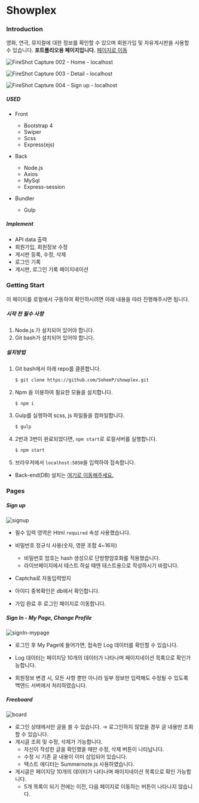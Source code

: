 # Showplex





### Introduction

영화, 연극, 뮤지컬에 대한 정보를 확인할 수 있으며 회원가입 및 자유게시판을 사용할 수 있습니다.
**포트폴리오용 페이지입니다.** [페이지로 이동](http://34.64.177.248:8080/)

![FireShot Capture 002 - Home - localhost](https://user-images.githubusercontent.com/43696483/75973015-d7585b80-5f17-11ea-99b4-9162aa264a48.png)

![FireShot Capture 003 - Detail - localhost](https://user-images.githubusercontent.com/43696483/75973110-fce56500-5f17-11ea-8d55-fa5dd5ddcf00.png)

![FireShot Capture 004 - Sign up - localhost](https://user-images.githubusercontent.com/43696483/75973385-69606400-5f18-11ea-8187-ef4b61e35218.png)

##### USED

* Front
  * Bootstrap 4
  * Swiper
  * Scss
  * Express(ejs)
* Back
  * Node.js
  * Axios
  * MySql
  * Express-session

* Bundler
  * Gulp

##### Implement

* API data 출력
* 회원가입, 회원정보 수정
* 게시판 등록, 수정, 삭제
* 로그인 기록
* 게시판, 로그인 기록 페이지네이션



### Getting Start

이 페이지를 로컬에서 구동하여 확인하시려면 아래 내용을 따라 진행해주시면 됩니다.

##### 시작 전 필수 사항

1. Node.js 가 설치되어 있어야 합니다.
2. Git bash가 설치되어 있어야 합니다.

##### 설치방법

1. Git bash에서 아래 repo를 클론합니다.

   ```bash
   $ git clone https://github.com/SoheeP/showplex.git
   ```

2. Npm 을 이용하여 필요한 모듈을 설치합니다.

   ```bash
   $ npm i
   ```

3. Gulp를 실행하여 scss, js 파일들을 컴파일합니다.

   ```bash
   $ gulp
   ```

4. 2번과 3번이 완료되었다면, `npm start`로 로컬서버를 실행합니다.

   ```bash
   $ npm start
   ```

5. 브라우저에서 `localhost:5050`을 입력하여 접속합니다.

* Back-end(DB) 설치는 [여기로 이동해주세요.](https://github.com/SoheeP/showplex_db)



### Pages

##### Sign up

![signup](https://user-images.githubusercontent.com/43696483/76065314-bef74800-5fce-11ea-9c87-feb33993df14.gif)

* 필수 입력 영역은 Html `required` 속성 사용했습니다.
* 비밀번호 정규식 사용(숫자, 영문 조합 4~16자)

  * 비밀번호 암호는 hash 생성으로 단방향암호화를 적용했습니다.
  * 라이브페이지에서 테스트 하실 때엔 테스트용으로 작성하시기 바랍니다.
* Captcha로 자동입력방지
* 아이디 중복확인은 db에서 확인합니다.

* 가입 완료 후 로그인 페이지로 이동합니다.



##### Sign In - My Page, Change Profile

![signIn-mypage](https://user-images.githubusercontent.com/43696483/76620980-c049e700-6571-11ea-83c4-22c36e0687bf.gif)

* 로그인 후 My Page에 들어가면, 접속한 Log 데이터를 확인할 수 있습니다.

* Log 데이터는 페이지당 10개의 데이터가 나타나며 페이지네이션 목록으로 확인가능합니다.

* 회원정보 변경 시, 모든 사항 뿐만 아니라 일부 정보만 입력해도 수정될 수 있도록 백엔드 서버에서 처리하였습니다.



##### Freeboard

![board](https://user-images.githubusercontent.com/43696483/76620989-c4760480-6571-11ea-98da-0245be486e87.gif)

* 로그인 상태에서만 글을 쓸 수 있습니다.
  &rarr; 로그인하지 않았을 경우 글 내용만 조회할 수 있습니다.
* 게시글 조회 및 수정, 삭제가 가능합니다.
  * 자신이 작성한 글을 확인했을 때만 수정, 삭제 버튼이 나타납니다.
  * 수정 시 기존 글 내용이 이미 삽입되어 있습니다.
  * 텍스트 에디터는 Summernote.js 사용하였습니다.
* 게시글은 페이지당 10개의 데이터가 나타나며 페이지네이션 목록으로 확인 가능합니다.
  * 5개 목록이 되기 전에는 이전, 다음 페이지로 이동하는 버튼이 나타나지 않습니다.

